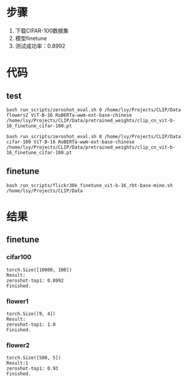 # 步骤
1. 下载CIFAR-100数据集
2. 模型finetune
4. 测试成功率：0.8992


# 代码
## test
```
bash run_scripts/zeroshot_eval.sh 0 /home/lsy/Projects/CLIP/Data flowers2 ViT-B-16 RoBERTa-wwm-ext-base-chinese /home/lsy/Projects/CLIP/Data/pretrained_weights/clip_cn_vit-b-16_finetune_cifar-100.pt
```
```
bash run_scripts/zeroshot_eval.sh 0 /home/lsy/Projects/CLIP/Data cifar-100 ViT-B-16 RoBERTa-wwm-ext-base-chinese /home/lsy/Projects/CLIP/Data/pretrained_weights/clip_cn_vit-b-16_finetune_cifar-100.pt
```
## finetune
```
bash run_scripts/flickr30k_finetune_vit-b-16_rbt-base-mine.sh /home/lsy/Projects/CLIP/Data
```

# 结果
## finetune
### cifar100
```
torch.Size([10000, 100])
Result:
zeroshot-top1: 0.8992
Finished.
```
### flower1
```
torch.Size([9, 4])
Result:
zeroshot-top1: 1.0
Finished.
```
### flower2
```
torch.Size([500, 5])
Result:1
zeroshot-top1: 0.93
Finished.
```